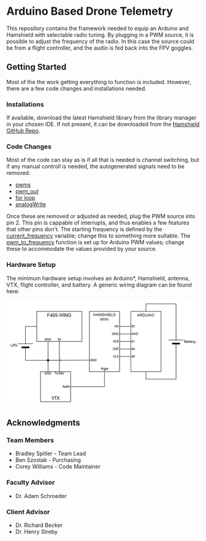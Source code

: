 # Arduino Based Drone Telemetry
 This repository contains the framework needed to equip an Arduino and Hamshield with selectable radio tuning. By plugging in a PWM source, it is possible to adjust the frequency of the radio. In this case the source could be from a flight controller, and the audio is fed back into the FPV goggles.

 ## Getting Started
 Most of the the work getting everything to function is included. However, there are a few code changes and installations needed.
 ### Installations
 If available, download the latest Hamshield library from the library manager in your chosen IDE. If not present, it can be downloaded from the [Hamshield GitHub Repo](https://github.com/EnhancedRadioDevices/HamShield).
 
 ### Code Changes
 Most of the code can stay as is if all that is needed is channel switching, but if any manual controll is needed, the autogenerated signals need to be removed:
 
 * [pwms](https://github.com/cwillia109/Senior_Design/blob/ef9d446ee7301e8e6e7f625d69ac48102c761f13/Senior_Design.ino#L4)
 * [pwm_out](https://github.com/cwillia109/Senior_Design/blob/ef9d446ee7301e8e6e7f625d69ac48102c761f13/Senior_Design.ino#L19)
 * [for loop](https://github.com/cwillia109/Senior_Design/blob/ef9d446ee7301e8e6e7f625d69ac48102c761f13/Senior_Design.ino#L56)
 * [analogWrite](https://github.com/cwillia109/Senior_Design/blob/ef9d446ee7301e8e6e7f625d69ac48102c761f13/Senior_Design.ino#L59)

 Once these are removed or adjusted as needed, plug the PWM source into pin 2. This pin is cappable of interrupts, and thus enables a few features that other pins don't. The starting frequency is defined by the [current_frequency](https://github.com/cwillia109/Senior_Design/blob/ef9d446ee7301e8e6e7f625d69ac48102c761f13/Senior_Design.ino#L7) variable; change this to something more suitable. The [pwm_to_frequency](https://github.com/cwillia109/Senior_Design/blob/ef9d446ee7301e8e6e7f625d69ac48102c761f13/Senior_Design.ino#L71-L96) function is set up for Arduino PWM values; change these to accommodate the values provided by your source.

 ### Hardware Setup
The minimum hardware setup involves an Arduino*, Hamshield, antenna, VTX, flight controller, and battery. A generic wiring diagram can be found here:

![Wiring Diagram](Media/wiring-diagram.png)

## Acknowledgments
### Team Members
 * Bradley Spitler  - Team Lead
 * Ben Szostak - Purchasing 
 * Corey Williams - Code Maintainer
 
### Faculty Advisor
 * Dr. Adam Schroeder

### Client Advisor
 * Dr. Richard Becker
 * Dr. Henry Streby
